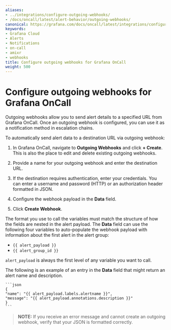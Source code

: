 ```yaml
---
aliases:
- ../integrations/configure-outgoing-webhooks/
- /docs/oncall/latest/alert-behavior/outgoing-webhooks/
canonical: https://grafana.com/docs/oncall/latest/integrations/configure-outgoing-webhooks/
keywords:
- Grafana Cloud
- Alerts
- Notifications
- on-call
- amixr
- webhooks
title: Configure outgoing webhooks for Grafana OnCall
weight: 500
---
```


# Configure outgoing webhooks for Grafana OnCall

Outgoing webhooks allow you to send alert details to a specified URL from Grafana OnCall. Once an outgoing webhook is configured, you can use it as a notification method in escalation chains.

To automatically send alert data to a destination URL via outgoing webhook:

1. In Grafana OnCall, navigate to **Outgoing Webhooks** and click **+ Create**.
   This is also the place to edit and delete existing outgoing webhooks.

2. Provide a name for your outgoing webhook and enter the destination URL.

3. If the destination requires authentication, enter your credentials.
   You can enter a username and password (HTTP) or an authorization header formatted in JSON.

4. Configure the webhook payload in the **Data** field.
5. Click **Create Webhook**.

The format you use to call the variables must match the structure of how the fields are nested in the alert payload. The **Data** field can use the following four variables to auto-populate the webhook payload with information about the first alert in the alert group:

- `{{ alert_payload }}`
- `{{ alert_group_id }}`
  <br>

`alert_payload` is always the first level of any variable you want to call.

The following is an example of an entry in the **Data** field that might return an alert name and description.

    ```json
    {
    "name": "{{ alert_payload.labels.alertname }}",
    "message": "{{ alert_payload.annotations.description }}"
    }
    ```

> **NOTE:** If you receive an error message and cannot create an outgoing webhook, verify that your JSON is formatted correctly.
